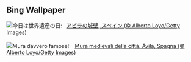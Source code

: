 ## Bing Wallpaper
![](https://www.bing.com/th?id=OHR.AvilaSpain_JA-JP6005661298_UHD.jpg&w=1000)今日は世界遺産の日:&nbsp;&ensp;[アビラの城壁, スペイン (© Alberto Loyo/Getty Images)](https://www.bing.com/th?id=OHR.AvilaSpain_JA-JP6005661298_UHD.jpg)
<br><br/>
![](https://www.bing.com/th?id=OHR.AvilaSpain_IT-IT3101409748_UHD.jpg&w=1000)Mura davvero famose!:&nbsp;&ensp;[Mura medievali della città, Ávila, Spagna (© Alberto Loyo/Getty Images)](https://www.bing.com/th?id=OHR.AvilaSpain_IT-IT3101409748_UHD.jpg)
<br><br/>
